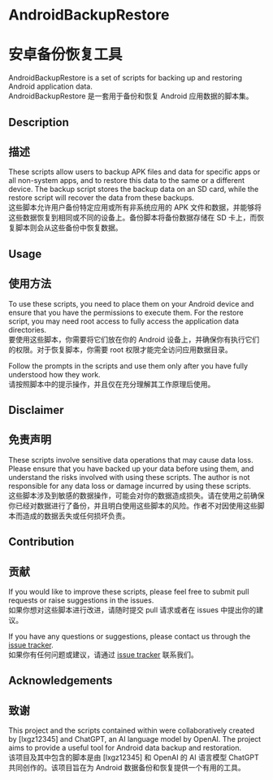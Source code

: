 # AndroidBackupRestore
# 安卓备份恢复工具

AndroidBackupRestore is a set of scripts for backing up and restoring Android application data.  
AndroidBackupRestore 是一套用于备份和恢复 Android 应用数据的脚本集。

## Description
## 描述

These scripts allow users to backup APK files and data for specific apps or all non-system apps, and to restore this data to the same or a different device. The backup script stores the backup data on an SD card, while the restore script will recover the data from these backups.  
这些脚本允许用户备份特定应用或所有非系统应用的 APK 文件和数据，并能够将这些数据恢复到相同或不同的设备上。备份脚本将备份数据存储在 SD 卡上，而恢复脚本则会从这些备份中恢复数据。

## Usage
## 使用方法

To use these scripts, you need to place them on your Android device and ensure that you have the permissions to execute them. For the restore script, you may need root access to fully access the application data directories.  
要使用这些脚本，你需要将它们放在你的 Android 设备上，并确保你有执行它们的权限。对于恢复脚本，你需要 root 权限才能完全访问应用数据目录。

Follow the prompts in the scripts and use them only after you have fully understood how they work.  
请按照脚本中的提示操作，并且仅在充分理解其工作原理后使用。

## Disclaimer
## 免责声明

These scripts involve sensitive data operations that may cause data loss. Please ensure that you have backed up your data before using them, and understand the risks involved with using these scripts. The author is not responsible for any data loss or damage incurred by using these scripts.  
这些脚本涉及到敏感的数据操作，可能会对你的数据造成损失。请在使用之前确保你已经对数据进行了备份，并且明白使用这些脚本的风险。作者不对因使用这些脚本而造成的数据丢失或任何损坏负责。

## Contribution
## 贡献

If you would like to improve these scripts, please feel free to submit pull requests or raise suggestions in the issues.  
如果你想对这些脚本进行改进，请随时提交 pull 请求或者在 issues 中提出你的建议。

If you have any questions or suggestions, please contact us through the [issue tracker](链接到GitHub仓库的issue页面).  
如果你有任何问题或建议，请通过 [issue tracker](链接到GitHub仓库的issue页面) 联系我们。

## Acknowledgements
## 致谢

This project and the scripts contained within were collaboratively created by [lxgz12345] and ChatGPT, an AI language model by OpenAI. The project aims to provide a useful tool for Android data backup and restoration.  
该项目及其中包含的脚本是由 [lxgz12345] 和 OpenAI 的 AI 语言模型 ChatGPT 共同创作的。该项目旨在为 Android 数据备份和恢复提供一个有用的工具。

